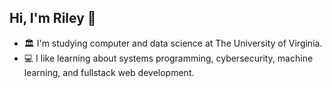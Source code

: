 ## Hi, I'm Riley 👋
* 🏛️ I'm studying computer and data science at The University of Virginia.
* 💻 I like learning about systems programming, cybersecurity, machine learning, and fullstack web development.



<!---
nfletcher27/nfletcher27 is a ✨ special ✨ repository because its `README.md` (this file) appears on your GitHub profile.
You can click the Preview link to take a look at your changes.
--->
